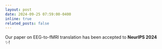```yaml
---
layout: post
date: 2024-09-25 07:59:00-0400
inline: true
related_posts: false
---
```


Our paper on EEG-to-fMRI translation has been accepted to **NeurIPS 2024** :sparkles:! 
